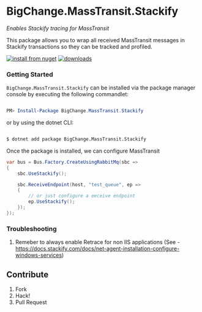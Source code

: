 # BigChange.MassTransit.Stackify
_Enables Stackify tracing for MassTransit_

This package allows you to wrap all received MassTransit messages in Stackify transactions so they can be tracked and profiled.

[![install from nuget](http://img.shields.io/nuget/v/BigChange.MassTransit.Stackify.svg?style=flat-square)](https://www.nuget.org/packages/BigChange.MassTransit.Stackify)
[![downloads](http://img.shields.io/nuget/dt/BigChange.MassTransit.Stackify.svg?style=flat-square)](https://www.nuget.org/packages/BigChange.MassTransit.Stackify)


### Getting Started
`BigChange.MassTransit.Stackify` can be installed via the package manager console by executing the following commandlet:

```powershell

PM> Install-Package BigChange.MassTransit.Stackify

```

or by using the dotnet CLI:
```bash

$ dotnet add package BigChange.MassTransit.Stackify

```

Once the package is installed, we can configure MassTransit

```csharp
var bus = Bus.Factory.CreateUsingRabbitMq(sbc =>
{    
    sbc.UseStackify();

    sbc.ReceiveEndpoint(host, "test_queue", ep =>
    {
        // or just configure a eeceive endpoint
        ep.UseStackify();
    });
});

```

### Troubleshooting

1) Remeber to always enable Retrace for non IIS applications (See - https://docs.stackify.com/docs/net-agent-installation-configure-windows-services)

## Contribute

1. Fork
1. Hack!
1. Pull Request
